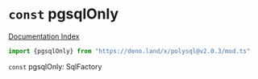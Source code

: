 # `const` pgsqlOnly

[Documentation Index](../README.md)

```ts
import {pgsqlOnly} from "https://deno.land/x/polysql@v2.0.3/mod.ts"
```

`const` pgsqlOnly: SqlFactory

